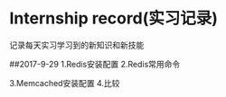 ﻿# Internship record(实习记录)
记录每天实习学习到的新知识和新技能


##2017-9-29
1.Redis安装配置
2.Redis常用命令

3.Memcached安装配置
4.比较

